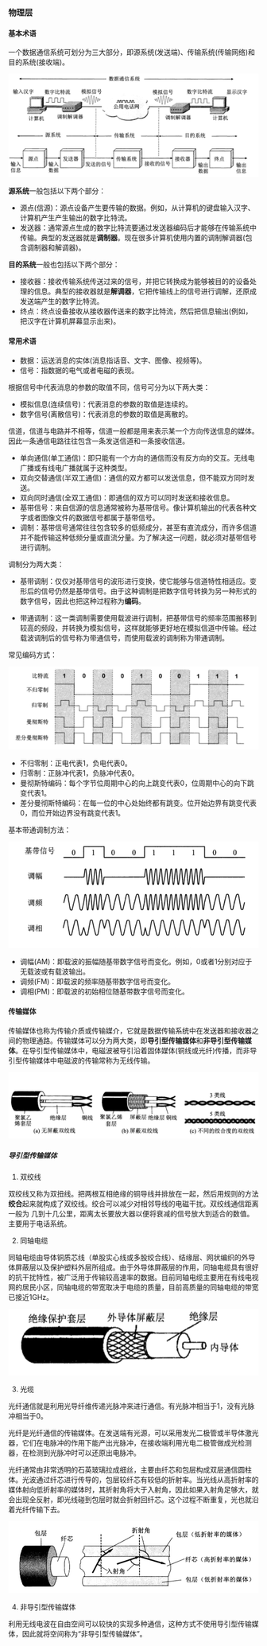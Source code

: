 ### 物理层

#### 基本术语

一个数据通信系统可划分为三大部分，即源系统(发送端)、传输系统(传输网络)和目的系统(接收端)。

![](../images/net/netbasic1.png)

**源系统**一般包括以下两个部分：

* 源点(信源)：源点设备产生要传输的数据。例如，从计算机的键盘输入汉字、计算机产生产生输出的数字比特流。
* 发送器：通常源点生成的数字比特流要通过发送器编码后才能够在传输系统中传输。典型的发送器就是**调制器**。现在很多计算机使用内置的调制解调器(包含调制器和解调器)。

**目的系统**一般也包括以下两个部分：

* 接收器：接收传输系统传送过来的信号，并把它转换成为能够被目的的设备处理的信息。典型的接收器就是**解调器**，它把传输线上的信号进行调解，还原成发送端产生的数字比特流。
* 终点：终点设备接收从接收器传送来的数字比特流，然后把信息输出(例如，把汉字在计算机屏幕显示出来)。

#### 常用术语

* 数据：运送消息的实体(消息指话音、文字、图像、视频等)。
* 信号：指数据的电气或者电磁的表现。

根据信号中代表消息的参数的取值不同，信号可分为以下两大类：

* 模拟信息(连续信号)：代表消息的参数的取值是连续的。
* 数字信号(离散信号)：代表消息的参数的取值是离散的。

信道，信道与电路并不相等，信道一般都是用来表示某一个方向传送信息的媒体。因此一条通信电路往往包含一条发送信道和一条接收信道。

* 单向通信(单工通信)：即只能有一个方向的通信而没有反方向的交互。无线电广播或有线电广播就属于这种类型。
* 双向交替通信(半双工通信)：通信的双方都可以发送信息，但不能双方同时发送。
* 双向同时通信(全双工通信)：即通信的双方可以同时发送和接收信息。
* 基带信号：来自信源的信息通常被称为基带信号。像计算机输出的代表各种文字或者图像文件的数据信号都属于基带信号。
* 调制：基带信号通常往往包含较多的低频成分，甚至有直流成分，而许多信道并不能传输这种低频分量或直流分量。为了解决这一问题，就必须对基带信号进行调制。

调制分为两大类：

* 基带调制：仅仅对基带信号的波形进行变换，使它能够与信道特性相适应。变形后的信号仍然是基带信号。由于这种调制是把数字信号转换为另一种形式的数字信号，因此也把这种过程称为**编码**。


* 带通调制：这一类调制需要使用载波进行调制，把基带信号的频率范围搬移到较高的频段，并转换为模拟信号，这样就能够更好地在模拟信道中传输。经过载波调制后的信号称为带通信号，而使用载波的调制称为带通调制。



常见编码方式：

![](../images/net/netbasic2.png)

- 不归零制：正电代表1，负电代表0。
- 归零制：正脉冲代表1，负脉冲代表0。
- 曼彻斯特编码：每个字节位周期中心的向上跳变代表0，位周期中心的向下跳变代表1。
- 差分曼彻斯特编码：在每一位的中心处始终都有跳变。位开始边界有跳变代表0，而位开始边界没有跳变代表1。

基本带通调制方法：

![](../images/net/netbasic3.png)

* 调幅(AM)：即载波的振幅随基带数字信号而变化。例如，0或者1分别对应于无载波或有载波输出。
* 调频(FM)：即载波的频率随基带数字信号而变化。
* 调相(PM)：即载波的初始相位随基带数字信号而变化。

#### 传输媒体

传输媒体也称为传输介质或传输媒介，它就是数据传输系统中在发送器和接收器之间的物理通路。传输媒体可以分为两大类，即**导引型传输媒体**和**非导引型传输媒体**。在导引型传输媒体中，电磁波被导引沿着固体媒体(铜线或光纤)传播，而非导引型传输媒体中电磁波的传输常称为无线传输。

![](../images/net/netbasic5.png)

##### 导引型传输媒体 

1. 双绞线

双绞线又称为双扭线。把两根互相绝缘的铜导线并排放在一起，然后用规则的方法**绞合**起来就构成了双绞线。绞合可以减少对相邻导线的电磁干扰。双绞线通信距离一般为 几到十几公里，距离太长要放大器以便将衰减的信号放大到适合的数值。主要用于电话系统。

2. 同轴电缆

同轴电缆由导体铜质芯线（单股实心线或多股绞合线）、结缘层、网状编织的外导体屏蔽层以及保护塑料外层所组成。由于外导体屏蔽层的作用，同轴电缆具有很好的抗干扰特性，被广泛用于传输较高速率的数据。目前同轴电缆主要用在有线电视网的居民小区，同轴电缆的带宽取决于电缆的质量，目前高质量的同轴电缆的带宽已接近1GHz。

![](../images/net/netbasic4.png)

3. 光缆

光纤通信就是利用光导纤维传递光脉冲来进行通信。有光脉冲相当于1，没有光脉冲相当于0。

光纤是光纤通信的传输媒体。在发送端有光源，可以采用发光二极管或半导体激光器，它们在电脉冲的作用下能产出光脉冲，在接收端利用光电二极管做成光检测器，在检测到光脉冲时可以还原出电脉冲。

光纤通常由非常透明的石英玻璃拉成细丝，主要由纤芯和包层构成双层通信圆柱体。光波通过纤芯进行传导的，包层较纤芯有较低的折射率。当光线从高折射率的媒体射向低折射率的媒体时，其折射角将大于入射角，因此如果入射角足够大，就会出现全反射，即光线碰到包层时就会折射回纤芯。这个过程不断重复，光也就沿着光纤传输下去。

![](../images/net/netbasic6.png)

4. 非导引型传输媒体

利用无线电波在自由空间可以较快的实现多种通信，这种方式不使用导引型传输媒体，因此就将空间称为“非导引型传输媒体”。
